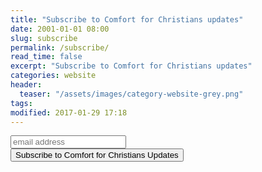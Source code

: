 ```yaml
---
title: "Subscribe to Comfort for Christians updates"
date: 2001-01-01 08:00
slug: subscribe
permalink: /subscribe/
read_time: false
excerpt: "Subscribe to Comfort for Christians updates"
categories: website
header:
  teaser: "/assets/images/category-website-grey.png"
tags:
modified: 2017-01-29 17:18
---
```

<!-- Begin MailChimp Signup Form -->
<div id="mc_embed_signup">
<form action="//alecsatin.us10.list-manage.com/subscribe/post?u=230ecf5f1ccc680bcaf157ab2&amp;id=4532777523" method="post" id="mc-embedded-subscribe-form" name="mc-embedded-subscribe-form" class="validate" target="_blank" novalidate>
    <div id="mc_embed_signup_scroll">
	<input type="email" value="" name="EMAIL" class="email" id="mce-EMAIL" placeholder="email address" required>
    <!-- real people should not fill this in and expect good things - do not remove this or risk form bot signups-->
    <div style="position: absolute; left: -5000px;" aria-hidden="true"><input type="text" name="b_230ecf5f1ccc680bcaf157ab2_4532777523" tabindex="-1" value=""></div>
    <div class="clear"><input type="submit" value="Subscribe to Comfort for Christians Updates" name="subscribe" id="mc-embedded-subscribe" class="button"></div>
    </div>
</form>
</div>

<!--End mc_embed_signup-->
